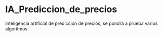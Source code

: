# IA_Prediccion_de_precios
Inteligencia artificial de predicción de precios, se pondrá a prueba varios algoritmos.
